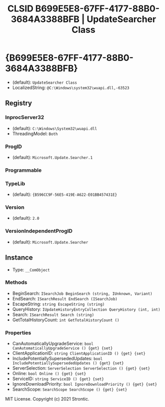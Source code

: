 ﻿---
title: "CLSID B699E5E8-67FF-4177-88B0-3684A3388BFB | UpdateSearcher Class"
excerpt: What is COM-Object CLSID B699E5E8-67FF-4177-88B0-3684A3388BFB?
---

# {B699E5E8-67FF-4177-88B0-3684A3388BFB}

* (default): `UpdateSearcher Class`
* LocalizedString: `@C:\Windows\system32\wuapi.dll,-63523`

## Registry


### InprocServer32

* (default): `C:\Windows\System32\wuapi.dll`
* ThreadingModel: `Both`

### ProgID

* (default): `Microsoft.Update.Searcher.1`

### Programmable


### TypeLib

* (default): `{B596CC9F-56E5-419E-A622-E01BB457431E}`

### Version

* (default): `2.0`

### VersionIndependentProgID

* (default): `Microsoft.Update.Searcher`

## Instance

* Type: `__ComObject`

### Methods

* BeginSearch: `ISearchJob BeginSearch (string, IUnknown, Variant)`
* EndSearch: `ISearchResult EndSearch (ISearchJob)`
* EscapeString: `string EscapeString (string)`
* QueryHistory: `IUpdateHistoryEntryCollection QueryHistory (int, int)`
* Search: `ISearchResult Search (string)`
* GetTotalHistoryCount: `int GetTotalHistoryCount ()`

### Properties

* CanAutomaticallyUpgradeService: `bool CanAutomaticallyUpgradeService () {get} {set} `
* ClientApplicationID: `string ClientApplicationID () {get} {set} `
* IncludePotentiallySupersededUpdates: `bool IncludePotentiallySupersededUpdates () {get} {set} `
* ServerSelection: `ServerSelection ServerSelection () {get} {set} `
* Online: `bool Online () {get} {set} `
* ServiceID: `string ServiceID () {get} {set} `
* IgnoreDownloadPriority: `bool IgnoreDownloadPriority () {get} {set} `
* SearchScope: `SearchScope SearchScope () {get} {set} `

MIT License. Copyright (c) 2021 Strontic.


